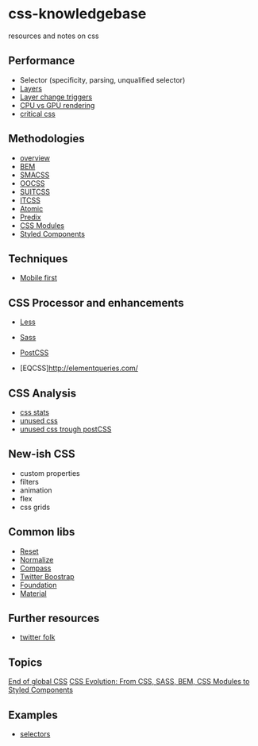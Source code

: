 # css-knowledgebase
resources and notes on css

## Performance

- Selector (specificity, parsing, unqualified selector)
- [Layers](https://developers.google.com/web/fundamentals/performance/rendering/)
- [Layer change triggers](https://csstriggers.com/)
- [CPU vs GPU rendering](https://www.paulirish.com/2012/why-moving-elements-with-translate-is-better-than-posabs-topleft/)
- [critical css](https://www.smashingmagazine.com/2015/08/understanding-critical-css/)

## Methodologies

- [overview](https://medium.com/@ilpeach/css-architecture-for-ui-developers-26872cbb5c40#.ac5dnbj5h)
- [BEM](http://getbem.com/introduction/)
- [SMACSS](https://smacss.com/)
- [OOCSS](http://oocss.org/)
- [SUITCSS](http://suitcss.github.io/)
- [ITCSS](http://www.creativebloq.com/web-design/manage-large-css-projects-itcss-101517528)
- [Atomic](https://acss.io/)
- [Predix](https://medium.com/ge-design/ges-predix-design-system-8236d47b0891#.wajw6mhgt)
- [CSS Modules](https://github.com/css-modules/css-modules)
- [Styled Components](https://github.com/styled-components/styled-components)


## Techniques

- [Mobile first](https://codemyviews.com/blog/mobilefirst)


## CSS Processor and enhancements 

- [Less](http://lesscss.org/)
- [Sass](http://sass-lang.com/)
- [PostCSS](http://postcss.org/)

- [EQCSS]http://elementqueries.com/

## CSS Analysis

- [css stats](http://cssstats.com/)
- [unused css](https://github.com/purifycss/purifycss)
- [unused css trough postCSS](https://github.com/simlrh/postcss-modules-dead-css)

## New-ish CSS

- custom properties
- filters
- animation
- flex
- css grids

## Common libs

- [Reset](http://meyerweb.com/eric/tools/css/reset/)
- [Normalize](https://necolas.github.io/normalize.css/)
- [Compass](http://compass-style.org/)
- [Twitter Boostrap](http://getbootstrap.com/)
- [Foundation](http://foundation.zurb.com/)
- [Material](https://getmdl.io/index.html)


## Further resources

- [twitter folk](https://github.com/vlad-saling/web/blob/master/README.md#twitter-accounts)

## Topics

[End of global CSS](https://medium.com/seek-developers/the-end-of-global-css-90d2a4a06284#.488q8b2h6)
[CSS Evolution: From CSS, SASS, BEM, CSS Modules to Styled Components](https://m.alphasights.com/css-evolution-from-css-sass-bem-css-modules-to-styled-components-d4c1da3a659b#.ten8fq2rx)


## Examples

- [selectors](https://github.com/vlad-saling/web/blob/master/css/selectors.css)
